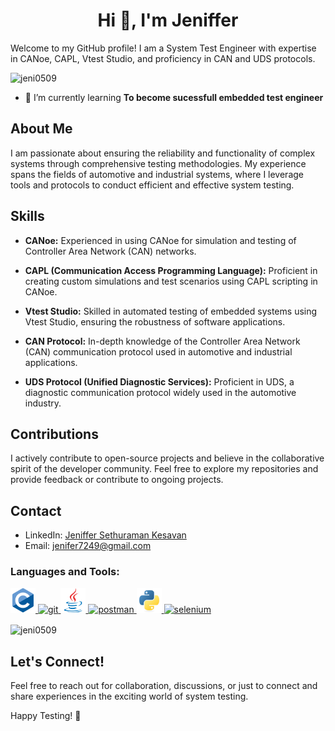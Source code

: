 <h1 align="center">Hi 👋, I'm Jeniffer</h1>

Welcome to my GitHub profile! I am a System Test Engineer with expertise in CANoe, CAPL, Vtest Studio, and proficiency in CAN and UDS protocols.


<p align="left"> <img src="https://komarev.com/ghpvc/?username=jeni0509&label=Profile%20views&color=0e75b6&style=flat" alt="jeni0509" /> </p>

- 🌱 I’m currently learning **To become sucessfull embedded test engineer**

## About Me

I am passionate about ensuring the reliability and functionality of complex systems through comprehensive testing methodologies. My experience spans the fields of automotive and industrial systems, where I leverage tools and protocols to conduct efficient and effective system testing.

## Skills

- **CANoe:** Experienced in using CANoe for simulation and testing of Controller Area Network (CAN) networks.

- **CAPL (Communication Access Programming Language):** Proficient in creating custom simulations and test scenarios using CAPL scripting in CANoe.

- **Vtest Studio:** Skilled in automated testing of embedded systems using Vtest Studio, ensuring the robustness of software applications.

- **CAN Protocol:** In-depth knowledge of the Controller Area Network (CAN) communication protocol used in automotive and industrial applications.

- **UDS Protocol (Unified Diagnostic Services):** Proficient in UDS, a diagnostic communication protocol widely used in the automotive industry.

## Contributions

I actively contribute to open-source projects and believe in the collaborative spirit of the developer community. Feel free to explore my repositories and provide feedback or contribute to ongoing projects.

## Contact

- LinkedIn: [Jeniffer Sethuraman Kesavan](#)
- Email: jenifer7249@gmail.com

<h3 align="left">Languages and Tools:</h3>
<p align="left"> <a href="https://www.cprogramming.com/" target="_blank" rel="noreferrer"> <img src="https://raw.githubusercontent.com/devicons/devicon/master/icons/c/c-original.svg" alt="c" width="40" height="40"/> </a> <a href="https://git-scm.com/" target="_blank" rel="noreferrer"> <img src="https://www.vectorlogo.zone/logos/git-scm/git-scm-icon.svg" alt="git" width="40" height="40"/> </a> <a href="https://www.java.com" target="_blank" rel="noreferrer"> <img src="https://raw.githubusercontent.com/devicons/devicon/master/icons/java/java-original.svg" alt="java" width="40" height="40"/> </a> <a href="https://postman.com" target="_blank" rel="noreferrer"> <img src="https://www.vectorlogo.zone/logos/getpostman/getpostman-icon.svg" alt="postman" width="40" height="40"/> </a> <a href="https://www.python.org" target="_blank" rel="noreferrer"> <img src="https://raw.githubusercontent.com/devicons/devicon/master/icons/python/python-original.svg" alt="python" width="40" height="40"/> </a> <a href="https://www.selenium.dev" target="_blank" rel="noreferrer"> <img src="https://raw.githubusercontent.com/detain/svg-logos/780f25886640cef088af994181646db2f6b1a3f8/svg/selenium-logo.svg" alt="selenium" width="40" height="40"/> </a> </p>

<p><img align="center" src="https://github-readme-stats.vercel.app/api/top-langs?username=jeni0509&show_icons=true&locale=en&layout=compact" alt="jeni0509" /></p>


## Let's Connect!

Feel free to reach out for collaboration, discussions, or just to connect and share experiences in the exciting world of system testing.

Happy Testing! 🚀

